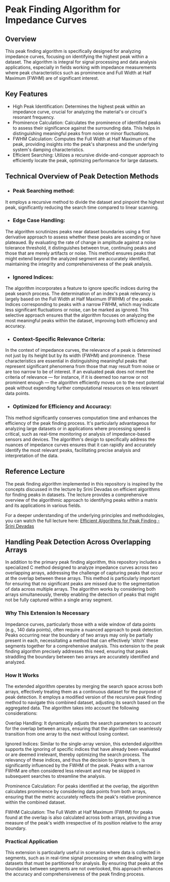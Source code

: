 # Peak Finding Algorithm for Impedance Curves
## Overview
This peak finding algorithm is specifically designed for analyzing impedance curves, focusing on identifying the highest peak within a dataset. The algorithm is integral for signal processing and data analysis applications, especially in fields working with impedance measurements where peak characteristics such as prominence and Full Width at Half Maximum (FWHM) are of significant interest.

## Key Features
- High Peak Identification: Determines the highest peak within an impedance curve, crucial for analyzing the material's or circuit's resonant frequency.
- Prominence Calculation: Calculates the prominence of identified peaks to assess their significance against the surrounding data. This helps in distinguishing meaningful peaks from noise or minor fluctuations.
- FWHM Calculation: Computes the Full Width at Half Maximum of the peak, providing insights into the peak's sharpness and the underlying system's damping characteristics.
- Efficient Searching: Utilizes a recursive divide-and-conquer approach to efficiently locate the peak, optimizing performance for large datasets.

## Technical Overview of Peak Detection Methods
- ### Peak Searching method:
It employs a recursive method to divide the dataset and pinpoint the highest peak, significantly reducing the search time compared to linear scanning.

- ### Edge Case Handling:
The algorithm scrutinizes peaks near dataset boundaries using a first derivative approach to assess whether these peaks are ascending or have plateaued. By evaluating the rate of change in amplitude against a noise tolerance threshold, it distinguishes between true, continuing peaks and those that are merely artifacts or noise. This method ensures peaks that might extend beyond the analyzed segment are accurately identified, maintaining the integrity and comprehensiveness of the peak analysis.

- ### Ignored Indices:
The algorithm incorporates a feature to ignore specific indices during the peak search process. The determination of an index's peak relevancy is largely based on the Full Width at Half Maximum (FWHM) of the peaks. Indices corresponding to peaks with a narrow FWHM, which may indicate less significant fluctuations or noise, can be marked as ignored. This selective approach ensures that the algorithm focuses on analyzing the most meaningful peaks within the dataset, improving both efficiency and accuracy.

- ### Context-Specific Relevance Criteria:
In the context of impedance curves, the relevance of a peak is determined not just by its height but by its width (FWHM) and prominence. These characteristics are essential in distinguishing meaningful peaks that represent significant phenomena from those that may result from noise or are too narrow to be of interest. If an evaluated peak does not meet the criteria of relevance — for instance, if it is deemed too narrow or not prominent enough — the algorithm efficiently moves on to the next potential peak without expending further computational resources on less relevant data points.

- ### Optimized for Efficiency and Accuracy:
This method significantly conserves computation time and enhances the efficiency of the peak finding process. It's particularly advantageous for analyzing large datasets or in applications where processing speed is critical, such as real-time monitoring or analysis of impedance-based sensors and devices. The algorithm's design to specifically address the nuances of impedance curves ensures that it can rapidly and accurately identify the most relevant peaks, facilitating precise analysis and interpretation of the data.

## Reference Lecture
The peak finding algorithm implemented in this repository is inspired by the concepts discussed in the lecture by Srini Devadas on efficient algorithms for finding peaks in datasets. The lecture provides a comprehensive overview of the algorithmic approach to identifying peaks within a matrix and its applications in various fields.

For a deeper understanding of the underlying principles and methodologies, you can watch the full lecture here: [Efficient Algorithms for Peak Finding - Srini Devadas](https://youtu.be/HtSuA80QTyo)

## Handling Peak Detection Across Overlapping Arrays
In addition to the primary peak finding algorithm, this repository includes a specialized C method designed to analyze impedance curves across two overlapping arrays, addressing the challenge of capturing peaks that occur at the overlap between these arrays. This method is particularly important for ensuring that no significant peaks are missed due to the segmentation of data across multiple arrays. The algorithm works by considering both arrays simultaneously, thereby enabling the detection of peaks that might not be fully captured within a single array segment.

### Why This Extension Is Necessary
Impedance curves, particularly those with a wide window of data points (e.g., 140 data points), often require a nuanced approach to peak detection. Peaks occurring near the boundary of two arrays may only be partially present in each, necessitating a method that can effectively 'stitch' these segments together for a comprehensive analysis. This extension to the peak finding algorithm precisely addresses this need, ensuring that peaks straddling the boundary between two arrays are accurately identified and analyzed.

### How It Works
The extended algorithm operates by merging the search space across both arrays, effectively treating them as a continuous dataset for the purpose of peak detection. It employs a modified version of the recursive peak finding method to navigate this combined dataset, adjusting its search based on the aggregated data. The algorithm takes into account the following considerations:

Overlap Handling: It dynamically adjusts the search parameters to account for the overlap between arrays, ensuring that the algorithm can seamlessly transition from one array to the next without losing context.

Ignored Indices: Similar to the single-array version, this extended algorithm supports the ignoring of specific indices that have already been evaluated or are deemed irrelevant, thereby optimizing the search process. The relevancy of these indices, and thus the decision to ignore them, is significantly influenced by the FWHM of the peak. Peaks with a narrow FWHM are often considered less relevant and may be skipped in subsequent searches to streamline the analysis.

Prominence Calculation: For peaks identified at the overlap, the algorithm calculates prominence by considering data points from both arrays, ensuring that the metric accurately reflects the peak's relative prominence within the combined dataset.

FWHM Calculation: The Full Width at Half Maximum (FWHM) for peaks found at the overlap is also calculated across both arrays, providing a true measure of the peak's width irrespective of its position relative to the array boundary.

### Practical Application
This extension is particularly useful in scenarios where data is collected in segments, such as in real-time signal processing or when dealing with large datasets that must be partitioned for analysis. By ensuring that peaks at the boundaries between segments are not overlooked, this approach enhances the accuracy and comprehensiveness of the peak finding process.
